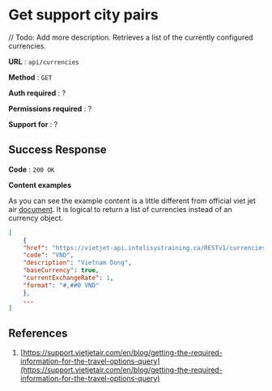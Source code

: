 # Get support city pairs

// Todo: Add more description.
Retrieves a list of the currently configured currencies.

**URL** : `api/currencies`

**Method** : `GET`

**Auth required** : ?

**Permissions required** : ?

**Support for** : ?

## Success Response

**Code** : `200 OK`

**Content examples**

As you can see the example content is a little different from official viet jet air [document](https://support.vietjetair.com/en/blog/getting-the-required-information-for-the-travel-options-query). It is logical to return a list of currencies instead of an currency object.

```json
[
    {
    "href": "https://vietjet-api.intelisystraining.ca/RESTv1/currencies/VND",
    "code": "VND",
    "description": "Vietnam Dong",
    "baseCurrency": true,
    "currentExchangeRate": 1,
    "format": "#,##0 VND"
    },
    ...
]
```

## References

1. [https://support.vietjetair.com/en/blog/getting-the-required-information-for-the-travel-options-query](https://support.vietjetair.com/en/blog/getting-the-required-information-for-the-travel-options-query)